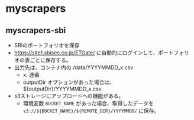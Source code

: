 # myscrapers

## myscrapers-sbi
- SBIのポートフォリオを保存
- https://site1.sbisec.co.jp/ETGate/ に自動的にログインして、ポートフォリオの表ごとに保存する。
- 出力先は、コンテナ内の /data/YYYYMMDD_x.csv
    - x: 連番
    - outputDir オプションがあった場合は、${outputDir}/YYYYMMDD_x.csv
- s3ストレージにアップロードへの機能がある。
    - 環境変数 `BUCKET_NAME` があった場合、取得したデータを `s3://${BUCKET_NAME}/${REMOTE_DIR}/YYYYMMDD/` に保存。
